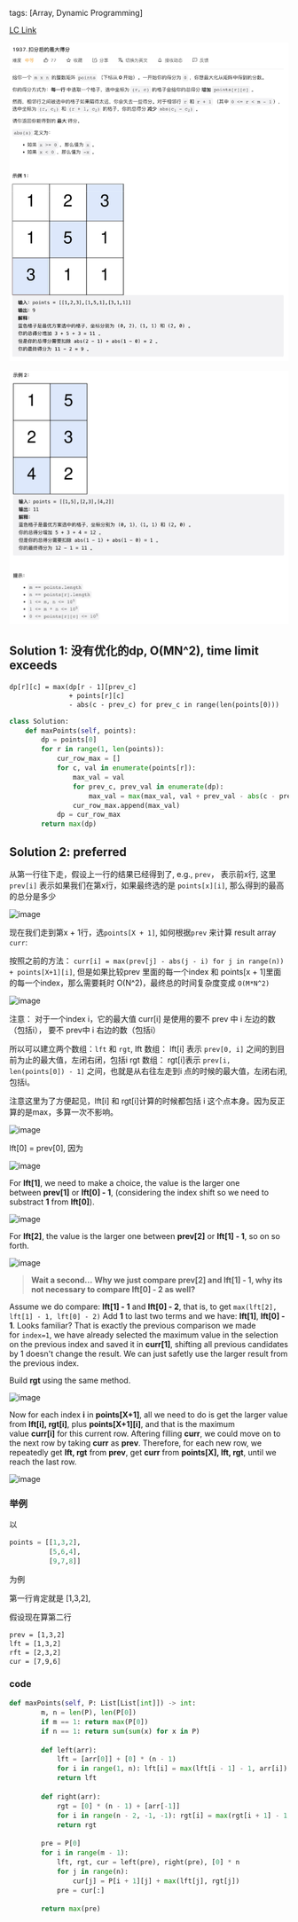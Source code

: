 tags: [Array, Dynamic Programming]

[LC Link](https://leetcode.cn/problems/maximum-number-of-points-with-cost/)

![](https://raw.githubusercontent.com/emmableu/image/master/202207220043952.png)

![](https://raw.githubusercontent.com/emmableu/image/master/202207220048757.png)

## Solution 1: 没有优化的dp, O(MN^2), time limit exceeds
```
dp[r][c] = max(dp[r - 1][prev_c]
			   + points[r][c]
			   - abs(c - prev_c) for prev_c in range(len(points[0)))
```

```python
class Solution:
	def maxPoints(self, points):
		dp = points[0]
		for r in range(1, len(points)):
			cur_row_max = []
			for c, val in enumerate(points[r]):
				max_val = val
				for prev_c, prev_val in enumerate(dp):
					max_val = max(max_val, val + prev_val - abs(c - prev_c))
				cur_row_max.append(max_val)
			dp = cur_row_max
		return max(dp)
```


## Solution 2: preferred

从第一行往下走，假设上一行的结果已经得到了, e.g., `prev`， 表示前x行, 这里 `prev[i]` 表示如果我们在第x行，如果最终选的是 `points[x][i]`, 那么得到的最高的总分是多少

![image](https://assets.leetcode.com/users/images/8cbe8fdc-55c6-4629-9d76-acb88de4aac5_1651327285.2736592.png)


现在我们走到第x + 1行，选`points[X + 1]`, 如何根据`prev` 来计算 result array `curr`:

按照之前的方法：
`curr[i] = max(prev[j] - abs(j - i) for j in range(n)) + points[X+1][i]`,
但是如果比较prev 里面的每一个index 和 points[x + 1]里面的每一个index，那么需要耗时 O(N^2)，最终总的时间复杂度变成 `O(M*N^2)`

![image](https://assets.leetcode.com/users/images/1f076567-5fbc-4203-af98-1d463e4722ee_1651327294.0604868.png)

注意： 对于一个index i，它的最大值 curr[i] 是使用的要不 prev 中 i 左边的数（包括i）， 要不 prev中 i 右边的数（包括i）

所以可以建立两个数组：`lft` 和 `rgt`,
lft 数组： lft[i] 表示 `prev[0, i]` 之间的到目前为止的最大值，左闭右闭，包括i
rgt 数组： rgt[i]表示 `prev[i, len(points[0]) - 1]` 之间，也就是从右往左走到i 点的时候的最大值，左闭右闭, 包括i。

注意这里为了方便起见，lft[i]  和 rgt[i]计算的时候都包括 i 这个点本身。因为反正算的是max，多算一次不影响。


![image](https://assets.leetcode.com/users/images/19088d33-9447-4727-8728-514f0c7f041f_1651327304.4782481.png)

lft[0] = prev[0], 因为 

![image](https://assets.leetcode.com/users/images/a86e7828-0495-4ab7-a753-f3a0819fe642_1651327321.5416875.png)

For **lft[1]**, we need to make a choice, the value is the larger one between **prev[1]** or **lft[0] - 1**, (considering the index shift so we need to substract **1** from **lft[0]**).

![image](https://assets.leetcode.com/users/images/dee3e134-d5fc-4140-a4d4-43dfd0d0785a_1651327334.5943615.png)

For **lft[2]**, the value is the larger one between **prev[2]** or **lft[1] - 1**, so on so forth.

![image](https://assets.leetcode.com/users/images/2922aa49-05e2-4618-817d-34617be30389_1651327340.3885162.png)

> **Wait a second...**
> **Why we just compare prev[2] and lft[1] - 1, why its not necessary to compare lft[0] - 2 as well?**

Assume we do compare: **lft[1] - 1** and **lft[0] - 2**, that is, to get `max(lft[2], lft[1] - 1, lft[0] - 2)`
Add **1** to last two terms and we have: **lft[1]**, **lft[0] - 1**.
Looks familiar? That is exactly the previous comparison we made for `index=1`, we have already selected the maximum value in the selection on the previous index and saved it in **curr[1]**, shifting all previous candidates by 1 doesn't change the result. We can just safetly use the larger result from the previous index.

Build **rgt** using the same method.

![image](https://assets.leetcode.com/users/images/217aa899-811d-44be-8d85-316e84d23be3_1651327348.3117893.png)

Now for each index **i** in **points[X+1]**, all we need to do is get the larger value from **lft[i], rgt[i]**, plus **points[X+1][i]**, and that is the maximum value **curr[i]** for this current row. Aftering filling **curr**, we could move on to the next row by taking **curr** as **prev**. Therefore, for each new row, we repeatedly get **lft, rgt** from **prev**, get **curr** from **points[X], lft, rgt**, until we reach the last row.

![image](https://assets.leetcode.com/users/images/cbac3d46-47f2-4541-a595-e27b3bf6bf8f_1651327356.6044252.png)

### 举例

 以

```python
points = [[1,3,2],
		  [5,6,4],
		  [9,7,8]]
```
为例

第一行肯定就是 [1,3,2],

假设现在算第二行
```
prev = [1,3,2]
lft = [1,3,2]
rft = [2,3,2]
cur = [7,9,6]
```
### code
```python
def maxPoints(self, P: List[List[int]]) -> int:
        m, n = len(P), len(P[0])
        if m == 1: return max(P[0])
        if n == 1: return sum(sum(x) for x in P)

        def left(arr):
            lft = [arr[0]] + [0] * (n - 1)
            for i in range(1, n): lft[i] = max(lft[i - 1] - 1, arr[i])
            return lft

        def right(arr):
            rgt = [0] * (n - 1) + [arr[-1]]
            for i in range(n - 2, -1, -1): rgt[i] = max(rgt[i + 1] - 1, arr[i])
            return rgt

        pre = P[0]
        for i in range(m - 1):
            lft, rgt, cur = left(pre), right(pre), [0] * n
            for j in range(n):
                cur[j] = P[i + 1][j] + max(lft[j], rgt[j])
            pre = cur[:]

        return max(pre)
```
